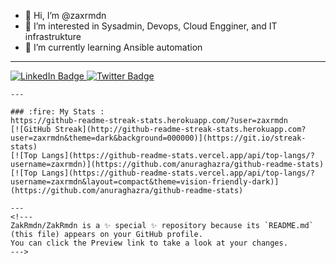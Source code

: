 - 👋 Hi, I’m @zaxrmdn
- 👀 I’m interested in Sysadmin, Devops, Cloud Engginer, and IT infrastrukture
- 🌱 I’m currently learning Ansible automation
---
<div id="badges">
  <a href="https://www.linkedin.com/in/zakaria-ramadan/">
    <img src="https://img.shields.io/badge/LinkedIn-blue?style=for-the-badge&logo=linkedin&logoColor=white" alt="LinkedIn Badge"/>
  </a>
  <a href="twittercom/@zaxrmdn">
    <img src="https://img.shields.io/badge/Twitter-blue?style=for-the-badge&logo=twitter&logoColor=white" alt="Twitter Badge"/>
  </a>
</div>

```
---

### :fire: My Stats :
https://github-readme-streak-stats.herokuapp.com/?user=zaxrmdn
[![GitHub Streak](http://github-readme-streak-stats.herokuapp.com?user=zaxrmdn&theme=dark&background=000000)](https://git.io/streak-stats)
[![Top Langs](https://github-readme-stats.vercel.app/api/top-langs/?username=zaxrmdn)](https://github.com/anuraghazra/github-readme-stats)
[![Top Langs](https://github-readme-stats.vercel.app/api/top-langs/?username=zaxrmdn&layout=compact&theme=vision-friendly-dark)](https://github.com/anuraghazra/github-readme-stats)

---
<!---
ZakRmdn/ZakRmdn is a ✨ special ✨ repository because its `README.md` (this file) appears on your GitHub profile.
You can click the Preview link to take a look at your changes.
--->
